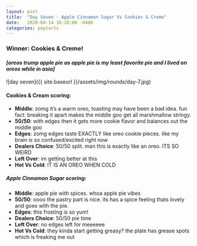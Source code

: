 ```yaml
---
layout: post
title:  "Day Seven - Apple Cinnamon Sugar Vs Cookies & Creme"
date:   2020-04-14 16:26:00 -0400
categories: poptarts
---
```


### Winner: Cookies & Creme!
#### *[oreos trump apple pie as apple pie is my least favorite pie and I lived on oreos while in asia]*

![day seven]({{ site.baseurl }}/assets/img/rounds/day-7.jpg)

#### Cookies & Cream scoring:
 * **Middle**: zomg it’s a warm oreo, toasting may have been a bad idea. fun fact: breaking it apart makes the middle goo get all marshmallow stringy.
 * **50/50**: with edges then it gets more cookie flavor and balances out the middle goo
 * **Edges**: zomg edges taste EXACTLY like oreo cookie pieces. like my brain is so confused/excited right now
 * **Dealers Choice**: 50/50 split. man this is exactly like an oreo. ITS SO WEIRD
 * **Left Over**: im getting better at this
 * **Hot Vs Cold**: IT IS AN OREO WHEN COLD

##### Apple Cinnamon Sugar scoring:
 * **Middle**: apple pie with spices. whoa apple pie vibes
 * **50/50**: oooo the pastry part is nice. its has a spice feeling thats lovely and goes with the pie.
 * **Edges**: this frosting is so yum!
 * **Dealers Choice**: 50/50 pie time
 * **Left Over**: no edges left for meeeeee
 * **Hot Vs Cold**: they kinda start getting greasy? the plate has grease spots which is freaking me out